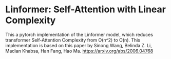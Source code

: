 # Linformer: Self-Attention with Linear Complexity

This a pytorch implementation of the Linformer model, which reduces transformer Self-Attention Complexity from O(n^2) 
to O(n). This implementation is based on this paper by Sinong Wang, Belinda Z. Li, Madian Khabsa, Han Fang, Hao Ma.
https://arxiv.org/abs/2006.04768
